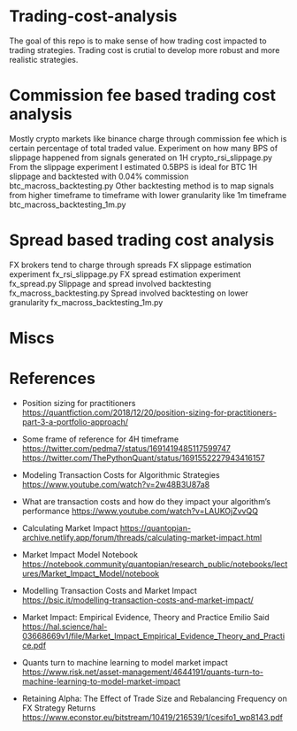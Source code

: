 # Trading-cost-analysis

  The goal of this repo is to make sense of how trading cost impacted to trading strategies.
  Trading cost is crutial to develop more robust and more realistic strategies.



# Commission fee based trading cost analysis

  Mostly crypto markets like binance charge through commission fee which is certain percentage of total traded value.
  Experiment on how many BPS of slippage happened from signals generated on 1H
    crypto_rsi_slippage.py
  From the slippage experiment I estimated 0.5BPS is ideal for BTC 1H slippage and backtested with 0.04% commission
    btc_macross_backtesting.py
  Other backtesting method is to map signals from higher timeframe to timeframe with lower granularity like 1m timeframe
    btc_macross_backtesting_1m.py



# Spread based trading cost analysis

  FX brokers tend to charge through spreads
  FX slippage estimation experiment
    fx_rsi_slippage.py
  FX spread estimation experiment
    fx_spread.py
  Slippage and spread involved backtesting
    fx_macross_backtesting.py
  Spread involved backtesting on lower granularity
    fx_macross_backtesting_1m.py



# Miscs




# References

  - Position sizing for practitioners 
    https://quantfiction.com/2018/12/20/position-sizing-for-practitioners-part-3-a-portfolio-approach/

  - Some frame of reference for 4H timeframe
    https://twitter.com/pedma7/status/1691419485117599747
    https://twitter.com/ThePythonQuant/status/1691552227943416157

  - Modeling Transaction Costs for Algorithmic Strategies
    https://www.youtube.com/watch?v=2w48B3U87a8

  - What are transaction costs and how do they impact your algorithm’s performance
    https://www.youtube.com/watch?v=LAUKOjZvvQQ

  - Calculating Market Impact
    https://quantopian-archive.netlify.app/forum/threads/calculating-market-impact.html

  - Market Impact Model Notebook
    https://notebook.community/quantopian/research_public/notebooks/lectures/Market_Impact_Model/notebook

  - Modelling Transaction Costs and Market Impact
    https://bsic.it/modelling-transaction-costs-and-market-impact/

  - Market Impact: Empirical Evidence, Theory and Practice Emilio Said
    https://hal.science/hal-03668669v1/file/Market_Impact_Empirical_Evidence_Theory_and_Practice.pdf

  - Quants turn to machine learning to model market impact
    https://www.risk.net/asset-management/4644191/quants-turn-to-machine-learning-to-model-market-impact

  - Retaining Alpha: The Effect of Trade Size and Rebalancing Frequency on FX Strategy Returns
    https://www.econstor.eu/bitstream/10419/216539/1/cesifo1_wp8143.pdf

    








